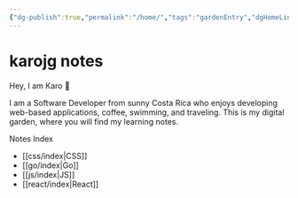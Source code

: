 ```yaml
---
{"dg-publish":true,"permalink":"/home/","tags":"gardenEntry","dgHomeLink":true,"dgPassFrontmatter":false}
---
```


# karojg notes

Hey, I am Karo 🌱  

I am a Software Developer from sunny Costa Rica who enjoys developing web-based applications, coffee, swimming, and traveling.
This is my digital garden, where you will find my learning notes.

Notes Index
- [[css/index|CSS]]
- [[go/index|Go]]
- [[js/index|JS]]
- [[react/index|React]]
